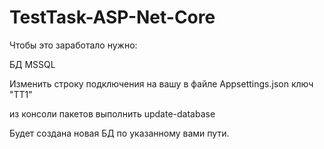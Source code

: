 # TestTask-ASP-Net-Core

Чтобы это заработало нужно: 

БД MSSQL

Изменить строку подключения на вашу в файле Appsettings.json ключ "TT1"

из консоли пакетов выполнить update-database

Будет создана новая БД по указанному вами пути. 
